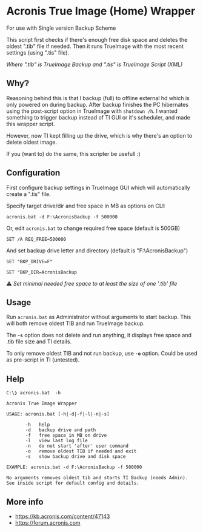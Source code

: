# Acronis True Image (Home) Wrapper

For use with Single version Backup Scheme

This script first checks if there's enough free disk space and deletes the oldest ".tib" file if needed. Then it runs TrueImage with the most recent settings (using ".tis" file).

*Where ".tib" is TrueImage Backup and ".tis" is TrueImage Script (XML)*

## Why❔

Reasoning behind this is that I backup (full) to offline external hd which is only powered on during backup. After backup finishes the PC hibernates using the post-script option in TrueImage with `shutdown /h`. I wanted something to trigger backup instead of TI GUI or it's scheduler, and made this wrapper script.

However, now TI kept filling up the drive, which is why there's an option to delete oldest image.

If you (want to) do the same, this scripter be usefull :)

## Configuration

First configure backup settings in TrueImage GUI which will automatically create a ".tis" file.

Specify target drive/dir and free space in MB as options on CLI:

```
acronis.bat -d F:\AcronisBackup -f 500000
```

Or, edit `acronis.bat` to change required free space (default is 500GB)

`SET /A REQ_FREE=500000`

And set backup drive letter and directory (default is "F:\AcronisBackup")

`SET "BKP_DRIVE=F"`

`SET "BKP_DIR=AcronisBackup`

⚠ *Set minimal needed free space to at least the size of one '.tib' file*

## Usage

Run `acronis.bat` as Administrator without arguments to start backup. This will both remove oldest TIB and run TrueImage backup.

The **`-s`** option does not delete and run anything, it displays free space and .tib file size and TI details.

To only remove oldest TIB and not run backup, use **`-o`** option. Could be used as pre-script in TI (untested).

## Help

`C:\❯ acronis.bat  -h`

``` batch
Acronis True Image Wrapper

USAGE: acronis.bat [-h|-d|-f|-l|-n|-s]

       -h   help
       -d   backup drive and path
       -f   free space in MB on drive
       -l   view last log file
       -n   do not start 'after' user command
       -o   remove oldest TIB if needed and exit
       -s   show backup drive and disk space

EXAMPLE: acronis.bat -d F:\AcronisBackup -f 500000

No arguments removes oldest tib and starts TI Backup (needs Admin).
See inside script for default config and details.
```

## More info

- <https://kb.acronis.com/content/47143>
- <https://forum.acronis.com>
